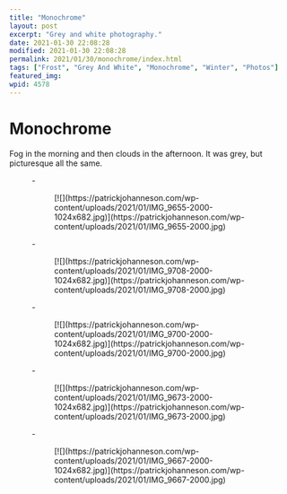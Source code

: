 ```yaml
---
title: "Monochrome"
layout: post
excerpt: "Grey and white photography."
date: 2021-01-30 22:08:28
modified: 2021-01-30 22:08:28
permalink: 2021/01/30/monochrome/index.html
tags: ["Frost", "Grey And White", "Monochrome", "Winter", "Photos"]
featured_img: 
wpid: 4578
---
```


# Monochrome

Fog in the morning and then clouds in the afternoon. It was grey, but picturesque all the same.

<figure class="is-layout-flex wp-block-gallery-126 wp-block-gallery columns-2 is-cropped">- <figure>[![](https://patrickjohanneson.com/wp-content/uploads/2021/01/IMG_9655-2000-1024x682.jpg)](https://patrickjohanneson.com/wp-content/uploads/2021/01/IMG_9655-2000.jpg)</figure>
- <figure>[![](https://patrickjohanneson.com/wp-content/uploads/2021/01/IMG_9708-2000-1024x682.jpg)](https://patrickjohanneson.com/wp-content/uploads/2021/01/IMG_9708-2000.jpg)</figure>
- <figure>[![](https://patrickjohanneson.com/wp-content/uploads/2021/01/IMG_9700-2000-1024x682.jpg)](https://patrickjohanneson.com/wp-content/uploads/2021/01/IMG_9700-2000.jpg)</figure>
- <figure>[![](https://patrickjohanneson.com/wp-content/uploads/2021/01/IMG_9673-2000-1024x682.jpg)](https://patrickjohanneson.com/wp-content/uploads/2021/01/IMG_9673-2000.jpg)</figure>
- <figure>[![](https://patrickjohanneson.com/wp-content/uploads/2021/01/IMG_9667-2000-1024x682.jpg)](https://patrickjohanneson.com/wp-content/uploads/2021/01/IMG_9667-2000.jpg)</figure>

</figure>